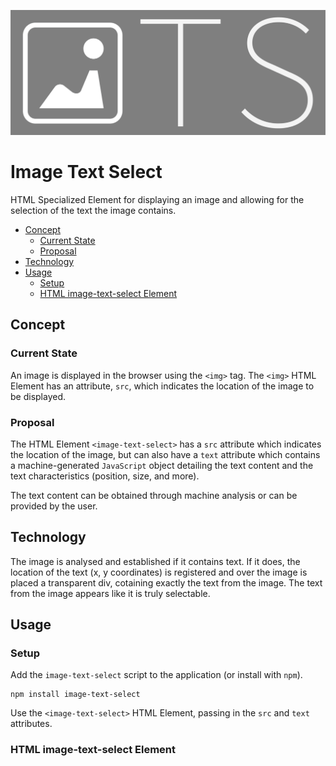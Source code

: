 <p align="center">
    <img src="./about/identity/ITS-logo.png" height="200px">
</p>



# Image Text Select

HTML Specialized Element for displaying an image and allowing for the selection of the text the image contains.


+ [Concept](#concept)
    + [Current State](#current-state)
    + [Proposal](#proposal)
+ [Technology](#technology)
+ [Usage](#usage)
    + [Setup](#setup)
    + [HTML image-text-select Element](#html-image-text-select-element)



## Concept

### Current State

An image is displayed in the browser using the `<img>` tag. The `<img>` HTML Element has an attribute, `src`, which indicates the location of the image to be displayed.


### Proposal

The HTML Element `<image-text-select>` has a `src` attribute which indicates the location of the image, but can also have a `text` attribute which contains a machine-generated `JavaScript` object detailing the text content and the text characteristics (position, size, and more).

The text content can be obtained through machine analysis or can be provided by the user.



## Technology

The image is analysed and established if it contains text. If it does, the location of the text (x, y coordinates) is registered and over the image is placed a transparent div, cotaining exactly the text from the image. The text from the image appears like it is truly selectable.



## Usage

### Setup

Add the `image-text-select` script to the application (or install with `npm`).

    npm install image-text-select

Use the `<image-text-select>` HTML Element, passing in the `src` and `text` attributes.


### HTML image-text-select Element
